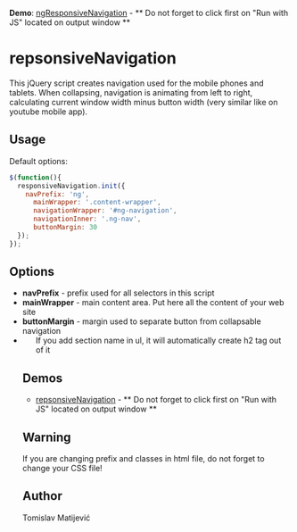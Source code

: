 **Demo**: [ngResponsiveNavigation](http://jsbin.com/atodeh/18/edit) - ** Do not forget to click first on "Run with JS" located on output window **

repsonsiveNavigation
==========================

This jQuery script creates navigation used for the mobile phones and tablets. When collapsing, navigation is animating from left to right, calculating current window width minus button width (very similar like on youtube mobile app).

## Usage ##

Default options:

```javascript
$(function(){
  responsiveNavigation.init({
    navPrefix: 'ng',
	  mainWrapper: '.content-wrapper',
	  navigationWrapper: '#ng-navigation',
	  navigationInner: '.ng-nav',
	  buttonMargin: 30
  });
});
```

## Options ##

* __navPrefix__ - prefix used for all selectors in this script
* __mainWrapper__ - main content area. Put here all the content of your web site
* __buttonMargin__ - margin used to separate button from collapsable navigation
* __<ul data-section-name="Section one">__ If you add section name in ul, it will automatically create h2 tag out of it

## Demos ##

* [repsonsiveNavigation](http://jsbin.com/atodeh/16/edit) - ** Do not forget to click first on "Run with JS" located on output window **

## Warning ##
If you are changing prefix and classes in html file, do not forget to change your CSS file!

## Author ##

Tomislav Matijević


